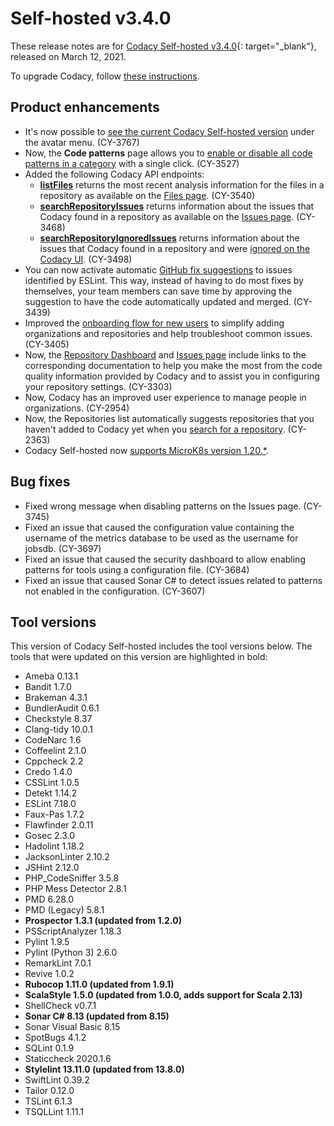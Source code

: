 # Self-hosted v3.4.0

These release notes are for [Codacy Self-hosted v3.4.0](https://github.com/codacy/chart/releases/tag/3.4.0){: target="_blank"}, released on March 12, 2021.

To upgrade Codacy, follow [these instructions](../../chart/maintenance/upgrade.md).

## Product enhancements

-   It's now possible to [see the current Codacy Self-hosted version](https://docs.codacy.com/v3.4/chart/troubleshoot/troubleshoot/) under the avatar menu. (CY-3767)
-   Now, the **Code patterns** page allows you to [enable or disable all code patterns in a category](https://docs.codacy.com/v3.4/repositories-configure/code-patterns/#pattern-filters) with a single click. (CY-3527)
-   Added the following Codacy API endpoints:
    -   **[listFiles](https://api.codacy.com/api/api-docs#listfiles)** returns the most recent analysis information for the files in a repository as available on the [Files page](https://docs.codacy.com/v3.4/repositories/files-view/). (CY-3540)
    -   **[searchRepositoryIssues](https://api.codacy.com/api/api-docs#searchrepositoryissues)** returns information about the issues that Codacy found in a repository as available on the [Issues page](https://docs.codacy.com/repositories/issues-view/). (CY-3468)
    -   **[searchRepositoryIgnoredIssues](https://api.codacy.com/api/api-docs#searchrepositoryignoredissues)** returns information about the issues that Codacy found in a repository and were [ignored on the Codacy UI](https://docs.codacy.com/v3.4/repositories/issues/#restoring-ignored-issues). (CY-3498)
-   You can now activate automatic [GitHub fix suggestions](https://docs.codacy.com/repositories-configure/integrations/github-integration/#suggest-fixes) to issues identified by ESLint. This way, instead of having to do most fixes by themselves, your team members can save time by approving the suggestion to have the code automatically updated and merged. (CY-3439)
-   Improved the [onboarding flow for new users](https://docs.codacy.com/v3.4/getting-started/getting-started-with-codacy/) to simplify adding organizations and repositories and help troubleshoot common issues. (CY-3405)
-   Now, the [Repository Dashboard](https://docs.codacy.com/v3.4/repositories/repository-dashboard/) and [Issues page](https://docs.codacy.com/v3.4/repositories/issues/) include links to the corresponding documentation to help you make the most from the code quality information provided by Codacy and to assist you in configuring your repository settings. (CY-3303)
-   Now, Codacy has an improved user experience to manage people in organizations. (CY-2954)
-   Now, the Repositories list automatically suggests repositories that you haven't added to Codacy yet when you [search for a repository](https://docs.codacy.com/v3.4/organizations/managing-repositories/#adding-a-repository). (CY-2363)
-   Codacy Self-hosted now [supports MicroK8s version 1.20.\*](https://docs.codacy.com/v3.4/chart/requirements/#kubernetes-or-microk8s-cluster-setup).

## Bug fixes

-   Fixed wrong message when disabling patterns on the Issues page. (CY-3745)
-   Fixed an issue that caused the configuration value containing the username of the metrics database to be used as the username for <span class="skip-vale">jobsdb</span>. (CY-3697)
-   Fixed an issue that caused the security dashboard to allow enabling patterns for tools using a configuration file. (CY-3684)
-   Fixed an issue that caused Sonar C# to detect issues related to patterns not enabled in the configuration. (CY-3607)

## Tool versions

This version of Codacy Self-hosted includes the tool versions below. The tools that were updated on this version are highlighted in bold:

-   Ameba 0.13.1
-   Bandit 1.7.0
-   Brakeman 4.3.1
-   BundlerAudit 0.6.1
-   Checkstyle 8.37
-   Clang-tidy 10.0.1
-   CodeNarc 1.6
-   Coffeelint 2.1.0
-   Cppcheck 2.2
-   Credo 1.4.0
-   CSSLint 1.0.5
-   Detekt 1.14.2
-   ESLint 7.18.0
-   Faux-Pas 1.7.2
-   Flawfinder 2.0.11
-   Gosec 2.3.0
-   Hadolint 1.18.2
-   JacksonLinter 2.10.2
-   JSHint 2.12.0
-   PHP_CodeSniffer 3.5.8
-   PHP Mess Detector 2.8.1
-   PMD 6.28.0
-   PMD (Legacy) 5.8.1
-   **Prospector 1.3.1 (updated from 1.2.0)**
-   PSScriptAnalyzer 1.18.3
-   Pylint 1.9.5
-   Pylint (Python 3) 2.6.0
-   RemarkLint 7.0.1
-   Revive 1.0.2
-   **Rubocop 1.11.0 (updated from 1.9.1)**
-   **ScalaStyle 1.5.0 (updated from 1.0.0, adds support for Scala 2.13)**
-   ShellCheck v0.7.1
-   **Sonar C# 8.13 (updated from 8.15)**
-   Sonar Visual Basic 8.15
-   SpotBugs 4.1.2
-   SQLint 0.1.9
-   Staticcheck 2020.1.6
-   **Stylelint 13.11.0 (updated from 13.8.0)**
-   SwiftLint 0.39.2
-   Tailor 0.12.0
-   TSLint 6.1.3
-   TSQLLint 1.11.1
